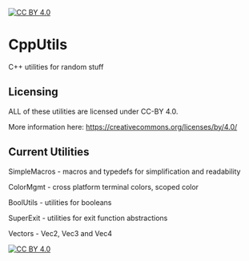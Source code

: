 [![CC BY 4.0][cc-by-shield]][cc-by]

# CppUtils
C++ utilities for random stuff

## Licensing

ALL of these utilities are licensed under CC-BY 4.0.

More information here: https://creativecommons.org/licenses/by/4.0/

## Current Utilities

SimpleMacros - macros and typedefs for simplification and readability

ColorMgmt - cross platform terminal colors, scoped color

BoolUtils - utilities for booleans

SuperExit - utilities for exit function abstractions

Vectors - Vec2, Vec3 and Vec4

[![CC BY 4.0][cc-by-image]][cc-by]

[cc-by]: http://creativecommons.org/licenses/by/4.0/
[cc-by-image]: https://i.creativecommons.org/l/by/4.0/88x31.png
[cc-by-shield]: https://img.shields.io/badge/License-CC%20BY%204.0-lightgrey.svg
